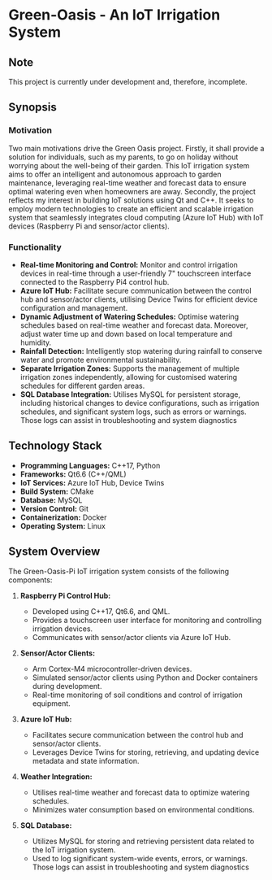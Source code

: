 # Green-Oasis - An IoT Irrigation System

## Note
This project is currently under development and, therefore, incomplete.

## Synopsis

### Motivation
Two main motivations drive the Green Oasis project. Firstly, it shall provide a solution for individuals, such as my parents, to go on holiday without worrying about the well-being of their garden. This IoT irrigation system aims to offer an intelligent and autonomous approach to garden maintenance, leveraging real-time weather and forecast data to ensure optimal watering even when homeowners are away. Secondly, the project reflects my interest in building IoT solutions using Qt and C++. It seeks to employ modern technologies to create an efficient and scalable irrigation system that seamlessly integrates cloud computing (Azure IoT Hub) with IoT devices (Raspberry Pi and sensor/actor clients).

### Functionality
- **Real-time Monitoring and Control:** Monitor and control irrigation devices in real-time through a user-friendly 7" touchscreen interface connected to the Raspberry Pi4 control hub.
- **Azure IoT Hub:** Facilitate secure communication between the control hub and sensor/actor clients, utilising Device Twins for efficient device configuration and management.
- **Dynamic Adjustment of Watering Schedules:** Optimise watering schedules based on real-time weather and forecast data. Moreover, adjust water time up and down based on local temperature and humidity.
- **Rainfall Detection:** Intelligently stop watering during rainfall to conserve water and promote environmental sustainability.
- **Separate Irrigation Zones:** Supports the management of multiple irrigation zones independently, allowing for customised watering schedules for different garden areas.
- **SQL Database Integration:** Utilises MySQL for persistent storage, including historical changes to device configurations, such as irrigation schedules, and significant system logs, such as errors or warnings. Those logs can assist in troubleshooting and system diagnostics

## Technology Stack

- **Programming Languages:** C++17, Python
- **Frameworks:** Qt6.6 (C++/QML)
- **IoT Services:** Azure IoT Hub, Device Twins
- **Build System:** CMake
- **Database:** MySQL
- **Version Control:** Git
- **Containerization:** Docker
- **Operating System:** Linux

## System Overview

The Green-Oasis-Pi IoT irrigation system consists of the following components:

1. **Raspberry Pi Control Hub:**
   - Developed using C++17, Qt6.6, and QML.
   - Provides a touchscreen user interface for monitoring and controlling irrigation devices.
   - Communicates with sensor/actor clients via Azure IoT Hub.

2. **Sensor/Actor Clients:**
   - Arm Cortex-M4 microcontroller-driven devices.
   - Simulated sensor/actor clients using Python and Docker containers during development.
   - Real-time monitoring of soil conditions and control of irrigation equipment.

3. **Azure IoT Hub:**
   - Facilitates secure communication between the control hub and sensor/actor clients.
   - Leverages Device Twins for storing, retrieving, and updating device metadata and state information.

4. **Weather Integration:**
   - Utilises real-time weather and forecast data to optimize watering schedules.
   - Minimizes water consumption based on environmental conditions.

5. **SQL Database:**
   - Utilizes MySQL for storing and retrieving persistent data related to the IoT irrigation system.
   - Used to log significant system-wide events, errors, or warnings. Those logs can assist in troubleshooting and system diagnostics
